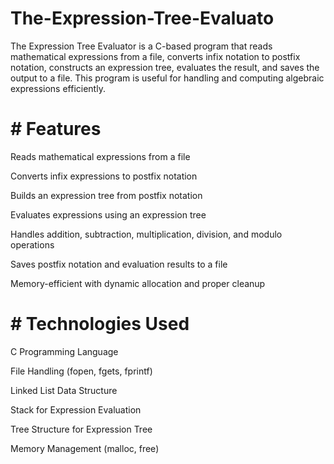 # The-Expression-Tree-Evaluato
The Expression Tree Evaluator is a C-based program that reads mathematical expressions from a file, converts infix notation to postfix notation, constructs an expression tree, evaluates the result, and saves the output to a file. This program is useful for handling and computing algebraic expressions efficiently.

# # Features

Reads mathematical expressions from a file

Converts infix expressions to postfix notation

Builds an expression tree from postfix notation

Evaluates expressions using an expression tree

Handles addition, subtraction, multiplication, division, and modulo operations

Saves postfix notation and evaluation results to a file

Memory-efficient with dynamic allocation and proper cleanup

 # # Technologies Used

C Programming Language

File Handling (fopen, fgets, fprintf)

Linked List Data Structure

Stack for Expression Evaluation

Tree Structure for Expression Tree

Memory Management (malloc, free)
